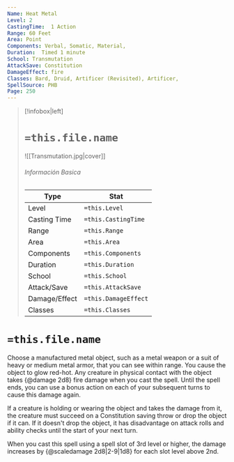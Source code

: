 ```yaml
---
Name: Heat Metal
Level: 2
CastingTime:  1 Action 
Range: 60 Feet
Area: Point
Components: Verbal, Somatic, Material, 
Duration:  Timed 1 minute
School: Transmutation
AttackSave: Constitution
DamageEffect: fire
Classes: Bard, Druid, Artificer (Revisited), Artificer, 
SpellSource: PHB
Page: 250
---
```


>[!infobox|left]
># `=this.file.name`
>![[Transmutation.jpg|cover]]
> ###### Información Basica
> Type |  Stat |
> ---|---|
> Level | `=this.Level` |
> Casting Time | `=this.CastingTime` |
> Range | `=this.Range` |
> Area | `=this.Area` |
> Components | `=this.Components` |
> Duration | `=this.Duration` |
> School | `=this.School` |
> Attack/Save | `=this.AttackSave` |
> Damage/Effect | `=this.DamageEffect` |
> Classes | `=this.Classes` |

# `=this.file.name`
Choose a manufactured metal object, such as a metal weapon or a suit of heavy or medium metal armor, that you can see within range. You cause the object to glow red-hot. Any creature in physical contact with the object takes {@damage 2d8} fire damage when you cast the spell. Until the spell ends, you can use a bonus action on each of your subsequent turns to cause this damage again.

If a creature is holding or wearing the object and takes the damage from it, the creature must succeed on a Constitution saving throw or drop the object if it can. If it doesn&#x27;t drop the object, it has disadvantage on attack rolls and ability checks until the start of your next turn.



 


 


When you cast this spell using a spell slot of 3rd level or higher, the damage increases by {@scaledamage 2d8|2-9|1d8} for each slot level above 2nd. 